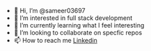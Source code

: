 - 👋 Hi, I’m @sameer03697
- 👀 I’m interested in full stack development
- 🌱 I’m currently learning what I feel interesting
- 💞️ I’m looking to collaborate on specfic repos
- 📫 How to reach me [Linkedin](https://www.linkedin.com/in/sameer-upadhyayula-788418118/)

<!---
sameer03697/sameer03697 is a ✨ special ✨ repository because its `README.md` (this file) appears on your GitHub profile.
You can click the Preview link to take a look at your changes.
--->
